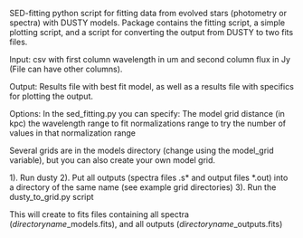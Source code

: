 SED-fitting python script for fitting data from evolved stars (photometry or spectra) with DUSTY models. Package contains the fitting script, a simple plotting script, and a script for converting the output from DUSTY to two fits files. 

Input: csv with first column wavelength in um and second column flux in Jy (File can have other columns).

Output: Results file with best fit model, as well as a results file with specifics for plotting the output. 

Options: In the sed_fitting.py you can specify:
	The model grid
	distance (in kpc)
	the wavelength range to fit
	normalizations range to try 
	the number of values in that normalization range

Several grids are in the models directory (change using the model_grid variable), but you can also create your own model grid.

1). Run dusty
2). Put all outputs (spectra files .s* and output files *.out) into a directory of the same name (see example grid directories)
3). Run the dusty_to_grid.py script

This will create to fits files containing all spectra (*directoryname*_models.fits), and all outputs (*directoryname*_outputs.fits)
